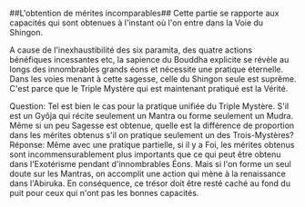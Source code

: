 ##L'obtention de mérites incomparables##
Cette partie se rapporte aux capacités qui sont obtenues à l'instant où l'on entre dans la Voie du Shingon.

A cause de l'inexhaustibilité des six paramita, des quatre actions bénéfiques incessantes etc, la sapience du Bouddha explicite se révèle au longs des innombrables grands éons et nécessite une pratique éternelle. Dans les voies menant à cette sagesse, celle du Shingon seule est suprême. C'est parce que le Triple Mystère qui est maintenant pratiqué est la Vérité.

Question: Tel est bien le cas pour la pratique unifiée du Triple Mystère. S'il est un Gyôja qui récite
seulement un Mantra ou forme seulement un Mudra. Même si un peu Sagesse est obtenue, quelle
est la différence de proportion dans les mérites obtenus s'il on pratique seulement un des Trois-Mystères?   
Réponse:  Même avec une pratique partielle, si il y a Foi, les mérites obtenus sont
incommensurablement plus importants que ce qui peut être obtenu dans
l'Exotérisme pendant d'innombrables Éons. Mais si l'on forme un seul doute
sur les Mantras, on accomplit une action qui mène à la renaissance dans l'Abiruka.
En conséquence, ce trésor doit être resté caché au fond du puit pour ceux qui n'ont pas les bonnes capacités.
